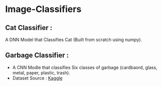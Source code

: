 # Image-Classifiers
## Cat Classifier : 
  A DNN Model that Classifies Cat (Built from scratch using numpy).

## Garbage Classifier : 
- A CNN Modle that classifies Six classes of garbage (cardbaord, glass, metal, paper, plastic, trash).
- Dataset Source : [Kaggle](https://www.kaggle.com/asdasdasasdas/garbage-classification)
